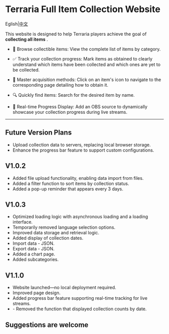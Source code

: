 # Terraria Full Item Collection Website

Eglish|[中文](README.md)

This website is designed to help Terraria players achieve the goal of **collecting all items** .

* 📜 Browse collectible items: View the complete list of items by category.

* ✅ Track your collection progress: Mark items as obtained to clearly understand which items have been collected and which ones are yet to be collected.

* 🧩 Master acquisition methods: Click on an item's icon to navigate to the corresponding page detailing how to obtain it.

* 🔍 Quickly find items: Search for the desired item by name.

* 🎥 Real-time Progress Display: Add an OBS source to dynamically showcase your collection progress during live streams.

---

## Future Version Plans

* Upload collection data to servers, replacing local browser storage.
* Enhance the progress bar feature to support custom configurations.

## V1.0.2

* Added file upload functionality, enabling data import from files.
* Added a filter function to sort items by collection status.
* Added a pop-up reminder that appears every 3 days.

## V1.0.3

* Optimized loading logic with asynchronous loading and a loading interface.
* Temporarily removed language selection options.
* Improved data storage and retrieval logic.
* Added display of collection dates.
* Import data - JSON.
* Export data - JSON.
* Added a chart page.
* Added subcategories.

## V1.1.0
* Website launched—no local deployment required.
* Improved page design.
* Added progress bar feature supporting real-time tracking for live streams.
* \- Removed the function that displayed collection counts by date.

## Suggestions are welcome